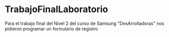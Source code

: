 # TrabajoFinalLaboratorio
Para el trabajo final del Nivel 2 del curso de Samsung "DesArrolladoras" nos pidieron programar un formulario de registro
